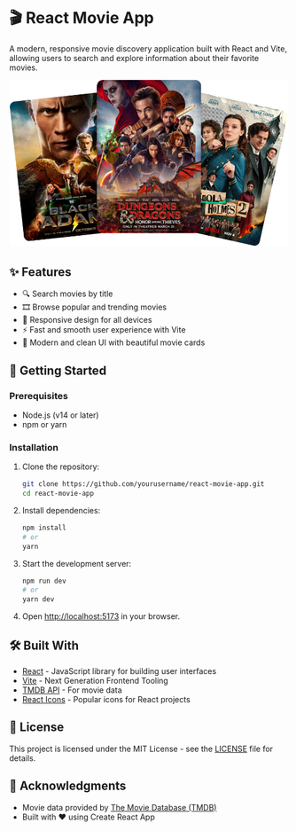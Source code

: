 # 🎬 React Movie App

A modern, responsive movie discovery application built with React and Vite, allowing users to search and explore information about their favorite movies.

![React Movie App Preview](public/hero.png)

## ✨ Features

- 🔍 Search movies by title
- 🎞️ Browse popular and trending movies
- 📱 Responsive design for all devices
- ⚡ Fast and smooth user experience with Vite
- 🎨 Modern and clean UI with beautiful movie cards

## 🚀 Getting Started

### Prerequisites

- Node.js (v14 or later)
- npm or yarn

### Installation

1. Clone the repository:
   ```bash
   git clone https://github.com/yourusername/react-movie-app.git
   cd react-movie-app
   ```

2. Install dependencies:
   ```bash
   npm install
   # or
   yarn
   ```

3. Start the development server:
   ```bash
   npm run dev
   # or
   yarn dev
   ```

4. Open [http://localhost:5173](http://localhost:5173) in your browser.

## 🛠️ Built With

- [React](https://reactjs.org/) - JavaScript library for building user interfaces
- [Vite](https://vitejs.dev/) - Next Generation Frontend Tooling
- [TMDB API](https://www.themoviedb.org/documentation/api) - For movie data
- [React Icons](https://react-icons.github.io/react-icons/) - Popular icons for React projects

## 📝 License

This project is licensed under the MIT License - see the [LICENSE](LICENSE) file for details.

## 🙏 Acknowledgments

- Movie data provided by [The Movie Database (TMDB)](https://www.themoviedb.org/)
- Built with ❤️ using Create React App
